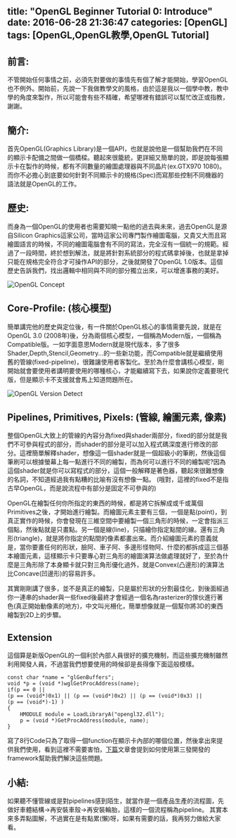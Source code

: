 title: "OpenGL Beginner Tutorial 0: Introduce"
date: 2016-06-28 21:36:47
categories: [OpenGL]
tags: [OpenGL,OpenGL教學,OpenGL Tutorial]
---
## 前言: ##
不管開始任何事情之前，必須先對要做的事情先有個了解才能開始，學習OpenGL也不例外。開始前，先說一下我做教學文的風格，由於這是我以一個學中教，教中學的角度來製作，所以可能會有些不精確，希望哪裡有錯誤可以幫忙改正或指教，謝謝。


## 簡介: ##
首先OpenGL(Graphics Library)是一個API，也就是說他是一個幫助我們在不同的顯示卡配備之間做一個橋樑。聽起來很籠統，更詳細又簡單的說，即是說每張顯示卡在製作的時候，都有不同數量的繪圖處理器與不同晶片(ex.GTX970 1080)。而你不必擔心到底要如何針對不同顯示卡的規格(Spec)而寫那些控制不同機器的語法就是OpenGL的工作。


## 歷史: ## 
而身為一個OpenGL的使用者也需要知曉一點他的過去與未來，過去OpenGL是源自Silicon Graphics這家公司，當時這家公司專門製作繪圖電腦，又貴又大而且寫繪圖語言的時候，不同的繪圖電腦會有不同的寫法，完全沒有一個統一的規範。經過了一段時間，終於想到解法，就是將針對系統部分的程式碼拿掉後，也就是拿掉只能在規格完全符合才可操作API的部分，之後就開發了OpenGL 1.0版本。這個歷史告訴我們，找出邏輯中相同與不同的部分獨立出來，可以增進事務的美好。

![OpenGL Concept](/images/OpenGL-Beginner-Tutorial-0-Introduce/OpenGL_API.jpg)

## Core-Profile: (核心模型) ##
簡單講完他的歷史與定位後，有一件關於OpenGL核心的事情需要先說，就是在OpenGL 3.0 (2008年)後，分為兩個核心模型，一個稱為Modern版，一個稱為Compatible版。一如字面意思Modern就是現代版本，多了很多Shader,Depth,Stencil,Geometry...的一些新功能，而Compatible就是繼續使用舊的管線(fixed-pipeline)，很難讓使用者客製化。至於為什麼會講核心模型，剛開始就會要使用者講明要使用的哪種核心，才能繼續寫下去，如果說你定義要現代版，但是顯示卡不支援就會馬上知道問題所在。

![OpenGL Version Detect](/images/OpenGL-Beginner-Tutorial-0-Introduce/OpenGL_Detect.jpg)

## Pipelines, Primitives, Pixels: (管線, 繪圖元素, 像素) ##
整個OpenGL大致上的管線的內容分為fixed與shader兩部分，fixed的部分就是我們不可參與程式的部分，而shader的部分是可以加入程式碼深度進行修改的部分。這裡簡單解釋shader，想像這一個shader就是一個超級小的筆刷，然後這個筆刷可以根據螢幕上每一點進行不同的繪製，而為何可以進行不同的繪製呢?因為這個shader就是你可以寫程式的部分，這個一般解釋是著色器，聽起來很難想像的名詞，不知道經過我有點糟的比喻有沒有想像一點。
(哦對，這裡的fixed不是指古早OpenGL，而是說流程中有部分是固定不可參與的)

OpenGL在繪製任何你所指定的東西的時候，都是將它拆解成或千或萬個Primitives之後，才開始進行繪製。而繪圖元素主要有三個，一個是點(point)，到真正實作的時候，你會發現在三維空間中要繪製一個三角形的時候，一定會指派三個點，然後點就是只畫點。另一個是線(line)，只描繪你指定點間的線。還有三角形(triangle)，就是將你指定的點間的像素都畫出來。而介紹繪圖元素的意義就是，當你要畫任何的形狀，臉阿、車子阿、多邊形怪物阿、什麼的都拆成這三個基本繪圖元素，這樣顯示卡只要專心對三角形的繪圖演算法做處理就好了，至於為什麼是三角形除了本身顯卡就只對三角形優化過外，就是Convex(凸邊形)的演算法比Concave(凹邊形)的容易許多。

其實剛剛講了很多，並不是真正的繪製，只是屬於形狀的分割最佳化，到後面經過你一連串的shader與一些fixed後最終才會經過一個名為rasterizer的傢伙進行著色(真正開始動像素的地方)，中文叫光柵化，簡單想像就是一個幫你將3D的東西繪製到2D上的步驟。


## Extension ##
這個算是新版OpenGL的一個利於內部人員很好的擴充機制，而這些擴充機制雖然利用開發人員，不過當我們想要使用的時候卻是長得像下面這般模樣。
```
const char *name = "glGenBuffers";
void *p = (void *)wglGetProcAddress(name);
if(p == 0 ||
(p == (void*)0x1) || (p == (void*)0x2) || (p == (void*)0x3) ||
(p == (void*)-1) )
{
	HMODULE module = LoadLibraryA("opengl32.dll");
	p = (void *)GetProcAddress(module, name);
}
```
寫了8行Code只為了取得一個function在顯示卡內部的哪個位置，然後拿出來提供我們使用，看到這裡不需要害怕，[下篇](../OpenGL-Beginner-Tutorial-1-Setting_Up_Enviroment)文章會提到如何使用第三發開發的framework幫助我們解決這些問題。

## 小結: ##
如果聽不懂管線或是對pipelines感到陌生，就當作是一個產品生產的流程圖，先做好車體結構->再安裝車殼->再安裝輪胎，這樣的一個流程稱為pipeline。
其實本來多弄點圖解，不過實在是有點累(懶)呀，如果有需要的話，我再努力做給大家看。